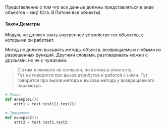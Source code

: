 
Представление о том что все данные должны представляться в виде объектов - *миф* (Ога. В Питоне все объекты)

#### Закон Деметры
Модуль не должен знать внутреннее устройство тех объектов, с которыми он работает. 

Метод не должен вызывать методы объекта, возвращаемым любыми из разрешенных функций. Другими словами, разговаривать можно с друзьями, но не с чужаками.
> С этим я немного не согласен, но истина в этом есть.  
> Тут не говорится про вызов атрибутов и работой с ними. Тут говорится про вызов метода и вызова метода у возвращаемого параметра.

```python
# Плохо
def example1():
	attr1 = test.test1().test2()

# Приемлемо
def example2():
	attr2 = test.test1.test2

```
